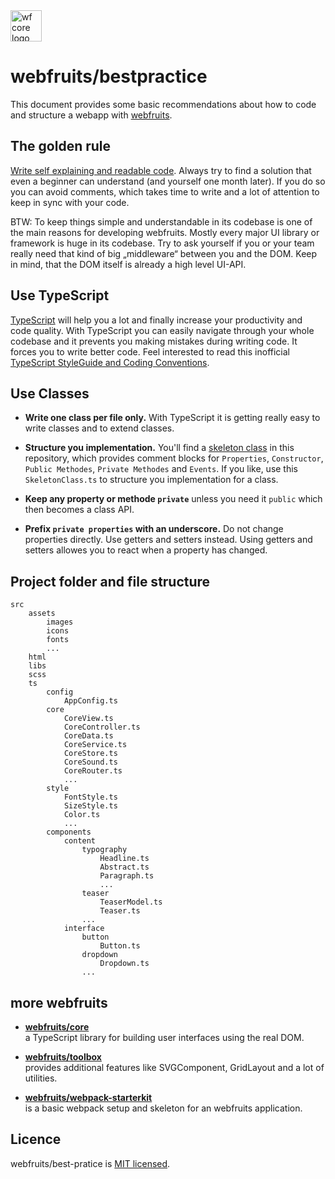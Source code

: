<img src="https://webfruits.io/assets/wf-small-bestpractice-logo.svg" alt="wf core logo" height="50px">

# webfruits/bestpractice &nbsp;
This document provides some basic recommendations about how to code and structure a webapp with [webfruits](https://github.com/webfruits).  

## The golden rule
[Write self explaining and readable code](https://medium.com/@webseanhickey/the-evolution-of-a-software-engineer-db854689243). Always try to find a solution that even a beginner can understand (and yourself one month later). If you do so you can avoid comments, which takes time to write and a lot of attention to keep in sync with your code.

BTW: To keep things simple and understandable in its codebase is one of the main reasons for developing webfruits. Mostly every major UI library or framework is huge in its codebase. Try to ask yourself if you or your team really need that kind of big „middleware“ between you and the DOM. Keep in mind, that the DOM itself is already a high level UI-API.

## Use TypeScript
[TypeScript](https://basarat.gitbooks.io/typescript/docs/why-typescript.html) will help you a lot and finally increase your productivity and code quality. With TypeScript you can easily navigate through your whole codebase and it prevents you making mistakes during writing code. It forces you to write better code. Feel interested to read this inofficial [TypeScript StyleGuide and Coding Conventions](https://github.com/basarat/typescript-book/blob/master/docs/styleguide/styleguide.md#variable-and-function).

## Use Classes
- **Write one class per file only.** With TypeScript it is getting really easy to write classes and to extend classes. 

- **Structure you implementation.** You'll find a [skeleton class](./classes/SkeletonClass.ts) in this repository, which provides comment blocks for `Properties`, `Constructor`, `Public Methodes`, `Private Methodes` and `Events`. If you like, use this `SkeletonClass.ts` to structure you implementation for a class. 

- **Keep any property or methode `private`** unless you need it `public` which then becomes a class API.

- **Prefix `private properties` with an underscore.** Do not change properties directly. Use getters and setters instead. Using getters and setters allowes you to react when a property has changed.

## Project folder and file structure

```
src
    assets
        images
        icons
        fonts
        ...
    html
    libs
    scss
    ts
        config
            AppConfig.ts
        core
            CoreView.ts
            CoreController.ts
            CoreData.ts
            CoreService.ts
            CoreStore.ts
            CoreSound.ts
            CoreRouter.ts
            ...
        style
            FontStyle.ts
            SizeStyle.ts
            Color.ts
            ...
        components
            content
                typography
                    Headline.ts
                    Abstract.ts
                    Paragraph.ts
                    ...
                teaser
                    TeaserModel.ts
                    Teaser.ts
                ...                    
            interface
                button
                    Button.ts
                dropdown
                    Dropdown.ts
                ...   

```

## more webfruits

- **[webfruits/core](https://github.com/webfruits/core)**  
a TypeScript library for building user interfaces using the real DOM.

- **[webfruits/toolbox](https://github.com/webfruits/toolbox)**  
provides additional features like SVGComponent, GridLayout and a lot of utilities.

- **[webfruits/webpack-starterkit](https://github.com/webfruits/webpack-starterkit)**  
is a basic webpack setup and skeleton for an webfruits application.


## Licence
webfruits/best-pratice is [MIT licensed](./LICENSE).